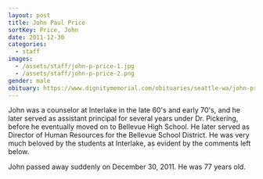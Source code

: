 ```yaml
---
layout: post
title: John Paul Price
sortKey: Price, John
date: 2011-12-30
categories:
  - staff
images:
  - /assets/staff/john-p-price-1.jpg
  - /assets/staff/john-p-price-2.png
gender: male
obituary: https://www.dignitymemorial.com/obituaries/seattle-wa/john-price-4946483
---
```

John was a counselor at Interlake in the late 60's and early 70's, and he later served as assistant principal for several years under Dr. Pickering, before he eventually moved on to Bellevue High School. He later served as Director of Human Resources for the Bellevue School District. He was very much beloved by the students at Interlake, as evident by the comments left below.

John passed away suddenly on December 30, 2011. He was 77 years old.